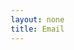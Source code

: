 ```yaml
---
layout: none
title: Email
---
```


<!DOCTYPE html>
<html lang="it">
<head>
    <meta charset="UTF-8">
    <meta name="viewport" content="width=device-width, initial-scale=1.0">
    <title>Real Enough - Gmail</title>
    <style>
        * {
            margin: 0;
            padding: 0;
            box-sizing: border-box;
        }
        
        body {
            font-family: 'Roboto', Arial, sans-serif;
            background-color: #f6f8fc;
            padding: 20px;
        }
        
        .email-container {
            max-width: 900px;
            margin: 0 auto;
            background-color: white;
            border-radius: 8px;
            box-shadow: 0 1px 3px rgba(0,0,0,0.12), 0 1px 2px rgba(0,0,0,0.24);
            overflow: hidden;
        }
        
        .email-header {
            background-color: #c2185b;
            color: white;
            padding: 16px 24px;
            font-size: 20px;
            font-weight: 500;
        }
        
        .email {
            border-bottom: 1px solid #e0e0e0;
            padding: 20px 24px;
        }
        
        .email:last-child {
            border-bottom: none;
        }
        
        .email-meta {
            display: flex;
            justify-content: space-between;
            align-items: flex-start;
            margin-bottom: 16px;
        }
        
        .sender-info {
            display: flex;
            align-items: center;
            gap: 12px;
        }
        
        .avatar {
            width: 40px;
            height: 40px;
            border-radius: 50%;
            background: linear-gradient(135deg, #667eea 0%, #764ba2 100%);
            display: flex;
            align-items: center;
            justify-content: center;
            color: white;
            font-weight: 500;
            font-size: 16px;
        }
        
        .avatar.rell {
            background: linear-gradient(135deg, #f093fb 0%, #f5576c 100%);
        }
        
        .avatar.juan {
            background: linear-gradient(135deg, #f39c12 0%, #e67e22 100%);
        }
        
        .sender-details {
            display: flex;
            flex-direction: column;
        }
        
        .sender-name {
            font-weight: 500;
            font-size: 14px;
            color: #202124;
        }
        
        .sender-email {
            font-size: 12px;
            color: #5f6368;
        }
        
        .email-date {
            font-size: 12px;
            color: #5f6368;
        }
        
        .email-subject {
            font-size: 14px;
            color: #5f6368;
            margin-bottom: 12px;
        }
        
        .email-body {
            font-size: 14px;
            line-height: 1.6;
            color: #202124;
            white-space: pre-wrap;
        }
        
        .email-body strong {
            font-weight: 600;
        }
        
        .email-body em {
            font-style: italic;
        }
        
        .signature {
            margin-top: 16px;
            color: #5f6368;
        }
        
        .forwarded-message {
            margin-top: 20px;
            padding-top: 20px;
            border-top: 2px solid #e0e0e0;
            color: #5f6368;
            font-size: 13px;
        }
        
        .forwarded-header {
            margin-bottom: 12px;
            font-weight: 500;
        }
    </style>
</head>
<body>
    <div class="email-container">
        <div class="email-header">
            Real Enough
        </div>
        
        <!-- Email più recente: Inoltro di Juan -->
        <div class="email">
            <div class="email-meta">
                <div class="sender-info">
                    <div class="avatar juan">J</div>
                    <div class="sender-details">
                        <span class="sender-name">Juan</span>
                        <span class="sender-email">a giocatore1@email.com, giocatore2@email.com, giocatore3@email.com, giocatore4@email.com</span>
                    </div>
                </div>
                <div class="email-date">oggi alle 16:45</div>
            </div>
            <div class="email-subject">Fwd: Re: Real Enough</div>
            <div class="email-body">Date un'occhiata a questo. Potrebbe servirvi.

<div class="signature">-J</div>

<div class="forwarded-message">
<div class="forwarded-header">---------- Messaggio inoltrato ----------</div>
<strong>Da:</strong> Rell Vega &lt;rell.vega@email.com&gt;
<strong>Data:</strong> oggi alle 15:32
<strong>Oggetto:</strong> Re: Real Enough
<strong>A:</strong> Juan &lt;juan@email.com&gt;

Juan,

Ho bisogno di aiuto. Kael è sparito. Non nel senso letterale, ma... forse è peggio.

Si è chiuso in quel cazzo di progetto di Shardy e non risponde più. Le sue ultime email sono... inquietanti. Parla come se avesse trovato la pace, ma io so che è finito in qualcosa di sbagliato.

Non so se puoi fare qualcosa tu, o se conosci qualcuno che può aiutarmi a tirarlo fuori. Sto impazzendo.

Per favore.

-Rell</div></div>
        </div>
        
        <!-- Email di Kael a Rell -->
        <div class="email">
            <div class="email-meta">
                <div class="sender-info">
                    <div class="avatar">K</div>
                    <div class="sender-details">
                        <span class="sender-name">Kael</span>
                        <span class="sender-email">a Rell</span>
                    </div>
                </div>
                <div class="email-date">oggi alle 14:23</div>
            </div>
            <div class="email-subject">Re: Real Enough</div>
            <div class="email-body">Cara Rell,

Non te la prendere. Non è una fuga dettata dalla rabbia o dalla debolezza. È una scelta, la più <strong>tranquilla e definitiva</strong> che potessi fare.

Lo so che mi cercherete. Lo so che mi accuserete di aver "abbandonato il mondo vero." Ma voglio che tu capisca una cosa: la <strong>realtà</strong> non è definita dalle coordinate geografiche, ma dalla <strong>coerenza</strong> delle sensazioni che ricevi.

Il mondo in cui sei rimasta è un caos inefficiente: i nervi a fior di pelle, il dolore senza scopo, il rumore costante che impedisce di sentire la musica. La nostra vita era reale, sì, ma non era <strong>funzionale</strong>.

Io ho trovato un posto dove tutto ciò che conta è preservato. L'odore del pane caldo, la gravità quando ti sollevi, il calore di un ricordo. È tutto qui. Ed è <strong>reale quel tanto che basta</strong> perché io non mi senta ingannato, e quel tanto che basta perché io possa finalmente prosperare.

Qual è la differenza, dimmelo, se l'esperienza è autentica? Il mondo che ho scelto non mi chiede di lottare contro il superfluo; mi permette di <strong>vivere nel necessario</strong>.

Non sono morto. Ho solo cambiato indirizzo. E ti giuro, Rell, per la prima volta da quando ero bambino, la vita ha <strong>senso</strong>.

Ti voglio bene, non dimenticarlo. Ma qui, questo è il mio posto adesso.

<div class="signature">Un bacio, sperando di avere l'occasione di dartene uno <em>abbastanza reale</em>

-Kael</div></div>
        </div>
        
        <!-- Secondo email -->
        <div class="email">
            <div class="email-meta">
                <div class="sender-info">
                    <div class="avatar rell">R</div>
                    <div class="sender-details">
                        <span class="sender-name">Rell Vega</span>
                        <span class="sender-email">a Kael</span>
                    </div>
                </div>
                <div class="email-date">oggi alle 09:47</div>
            </div>
            <div class="email-subject">Re: Real Enough</div>
            <div class="email-body">Kael perché non rispondi al telefono???????

<div class="signature">-Rell</div></div>
        </div>
        
        <!-- Terzo email -->
        <div class="email">
            <div class="email-meta">
                <div class="sender-info">
                    <div class="avatar rell">R</div>
                    <div class="sender-details">
                        <span class="sender-name">Rell Vega</span>
                        <span class="sender-email">a Kael</span>
                    </div>
                </div>
                <div class="email-date">ieri alle 22:15</div>
            </div>
            <div class="email-subject">Re: Real Enough</div>
            <div class="email-body">Che cazzo dici Kael?

<div class="signature">-Rell</div></div>
        </div>
        
        <!-- Email originale -->
        <div class="email">
            <div class="email-meta">
                <div class="sender-info">
                    <div class="avatar">K</div>
                    <div class="sender-details">
                        <span class="sender-name">Kael</span>
                        <span class="sender-email">a Rell</span>
                    </div>
                </div>
                <div class="email-date">3 giorni fa</div>
            </div>
            <div class="email-subject">Real Enough</div>
            <div class="email-body">Ciao, Rell

So che non mi faccio sentire da un po' ma sto pensando di aiutare Shardy con il suo progetto. Ho provato la sua tecnologia, è fantastica.

Penso proprio che starò per un po' lì dentro.

<div class="signature">-Kael</div></div>
        </div>
    </div>
</body>
</html>
